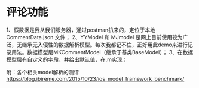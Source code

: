 #  评论功能
1、假数据是我从我们服务器，通过postman扒来的，定位于本地 CommentData.json 文件；
2、YYModel 和 MJmodel 是网上目前使用较为广泛，无继承无入侵性的数据解析模型。每次我都记不住，正好用此demo来进行记录用法。数据模型层MKCommentModel（继承于基类BaseModel）；
3、在数据模型层有自定义的字段，并给出默认值，在.m实现；

附：各个相关model解析的测评 https://blog.ibireme.com/2015/10/23/ios_model_framework_benchmark/

